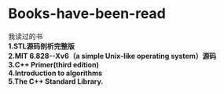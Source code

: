 # Books-have-been-read
 我读过的书    
**1.STL源码剖析完整版**        
**2.MIT 6.828--Xv6（a simple Unix-like operating system）源码**    
**3.C++ Primer(third edition)**    
**4.Introduction to algorithms**   
**5.The C++ Standard Library.**
